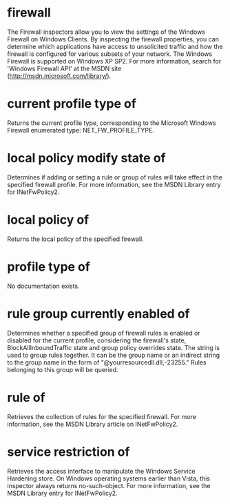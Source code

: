 # firewall

The Firewall inspectors allow you to view the settings of the Windows Firewall on Windows Clients. By inspecting the firewall properties, you can determine which applications have access to unsolicited traffic and how the firewall is configured for various subsets of your network. The Windows Firewall is supported on Windows XP SP2. For more information, search for &#39;Windows Firewall API&#39; at the MSDN site (http://msdn.microsoft.com/library/).

# current profile type of <firewall>

Returns the current profile type, corresponding to the Microsoft Windows Firewall enumerated type: NET_FW_PROFILE_TYPE.

# local policy modify state of <firewall>

Determines if adding or setting a rule or group of rules will take effect in the specified firewall profile. For more information, see the MSDN Library entry for INetFwPolicy2.

# local policy of <firewall>

Returns the local policy of the specified firewall.

# profile type of <firewall>

No documentation exists.

# rule group currently enabled <string> of <firewall>

Determines whether a specified group of firewall rules is enabled or disabled for the current profile, considering the firewall&#39;s state, BlockAllInboundTraffic state and group policy overrides state. The string is used to group rules together. It can be the group name or an indirect string to the group name in the form of &quot;@yourresourcedll.dll,-23255.&quot; Rules belonging to this group will be queried.

# rule of <firewall>

Retrieves the collection of rules for the specified firewall. For more information, see the MSDN Library article on INetFwPolicy2.

# service restriction of <firewall>

Retrieves the access interface to manipulate the Windows Service Hardening store. On Windows operating systems earlier than Vista, this inspector always returns no-such-object. For more information, see the MSDN Library entry for INetFwPolicy2.
